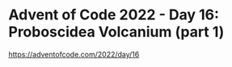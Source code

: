 # Advent of Code 2022 - Day 16: Proboscidea Volcanium (part 1)

<https://adventofcode.com/2022/day/16>
